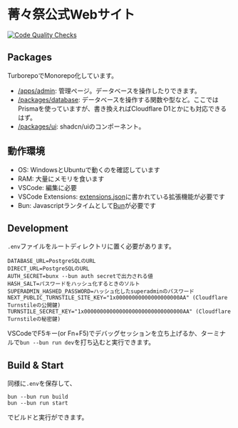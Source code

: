 # 菁々祭公式Webサイト

[![Code Quality Checks](https://github.com/2025seiseisai/seiseisai-admin/actions/workflows/check.yml/badge.svg?branch=main)](https://github.com/2025seiseisai/seiseisai-admin/actions/workflows/check.yml)

## Packages

TurborepoでMonorepo化しています。

- [/apps/admin](./apps/admin): 管理ページ。データベースを操作したりできます。
- [/packages/database](./packages/database): データベースを操作する関数や型など。ここではPrismaを使っていますが、書き換えればCloudflare D1とかにも対応できるはず。
- [/packages/ui](./packages/ui): shadcn/uiのコンポーネント。

## 動作環境

- OS: WindowsとUbuntuで動くのを確認しています
- RAM: 大量にメモリを食います
- VSCode: 編集に必要
- VSCode Extensions: [extensions.json](./.vscode/extensions.json)に書かれている拡張機能が必要です
- Bun: Javascriptランタイムとして[Bun](https://bun.com/)が必要です

## Development

`.env`ファイルをルートディレクトリに置く必要があります。

```shell
DATABASE_URL=PostgreSQLのURL
DIRECT_URL=PostgreSQLのURL
AUTH_SECRET=bunx --bun auth secretで出力される値
HASH_SALT=パスワードをハッシュ化するときのソルト
SUPERADMIN_HASHED_PASSWORD=ハッシュ化したsuperadminのパスワード
NEXT_PUBLIC_TURNSTILE_SITE_KEY="1x00000000000000000000AA" (Cloudflare Turnstileの公開鍵)
TURNSTILE_SECRET_KEY="1x0000000000000000000000000000000AA" (Cloudflare Turnstileの秘密鍵)
```

VSCodeでF5キー(or Fn+F5)でデバッグセッションを立ち上げるか、ターミナルで`bun --bun run dev`を打ち込むと実行できます。

## Build & Start

同様に`.env`を保存して、

```shell
bun --bun run build
bun --bun run start
```

でビルドと実行ができます。

